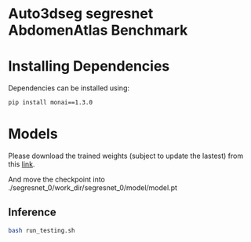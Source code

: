 # Auto3dseg segresnet AbdomenAtlas Benchmark




# Installing Dependencies
Dependencies can be installed using:
``` bash
pip install monai==1.3.0
```

# Models

Please download the trained weights (subject to update the lastest) from this <a href="https://www.dropbox.com/scl/fi/zs57tj3ej5jv4kreeerzv/model_auto3dseg_segresnet_s1.pt?rlkey=wfddlav6lf4vpxtl68h8e7dn1&st=4gvdllwa&dl=0"> link</a>.

And move the checkpoint into ./segresnet_0/work_dir/segresnet_0/model/model.pt

## Inference



``` bash
bash run_testing.sh
```
